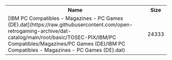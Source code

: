 <table>
<tr><th>Name</th><th>Size</th></tr>
<tr><td>
[IBM PC Compatibles - Magazines - PC Games (DE).dat](https://raw.githubusercontent.com/open-retrogaming-archive/dat-catalog/main/root/basic/TOSEC-PIX/IBM/PC Compatibles/Magazines/PC Games (DE)/IBM PC Compatibles - Magazines - PC Games (DE).dat)
</td><td>24333</td></tr>
</table>
